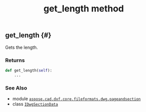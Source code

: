 ﻿---
title: get_length method
second_title: Aspose.CAD for Python via .NET API References
description: 
type: docs
weight: 30
url: /aspose.cad.dxf.core.fileformats.dwg.pageandsection/idwgsectiondata/get_length/
is_root: false
---

## get_length {#}

Gets the length.


### Returns 





```python
def get_length(self):
    ...
```





### See Also
* module [`aspose.cad.dxf.core.fileformats.dwg.pageandsection`](../../)
* class [`IDwgSectionData`](/cad/python-net/aspose.cad.dxf.core.fileformats.dwg.pageandsection/idwgsectiondata)
